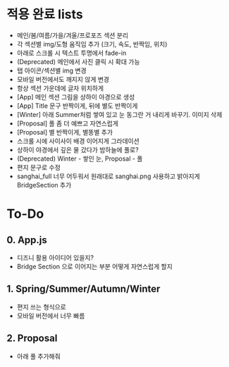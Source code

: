 # 적용 완료 lists
- 메인/봄/여름/가을/겨울/프로포즈 섹션 분리
- 각 섹션별 img/도형 움직임 추가 (크기, 속도, 반짝임, 위치)
- 아래로 스크롤 시 텍스트 투명에서 fade-in
- (Deprecated) 메인에서 사진 클릭 시 확대 가능
- 탭 아이콘/섹션별 img 변경
- 모바일 버전에서도 깨지지 않게 변경
- 항상 섹션 가운데에 글자 위치하게
- [App] 메인 섹션 그림을 상하이 야경으로 생성
- [App] Title 문구 반짝이게, 뒤에 별도 반짝이게
- [Winter] 아래 Summer처럼 쌓여 있고 눈 동그란 거 내리게 바꾸기. 이미지 삭제
- [Proposal] 풀 좀 더 예쁘고 자연스럽게
- [Proposal] 별 반짝이게, 별똥별 추가
- 스크롤 시에 사이사이 배경 이어지게 그라데이션
- 상하이 야경에서 깊은 물 갔다가 밤하늘에 풀로?
- (Deprecated) Winter - 쌓인 눈, Proposal - 풀
- 편지 문구로 수정
- sanghai_full 너무 어두워서 원래대로 sanghai.png 사용하고 밝아지게 BridgeSection 추가

# To-Do
## 0. App.js
- 디즈니 활용 아이디어 있을지? 
- Bridge Section 으로 이어지는 부분 어떻게 자연스럽게 할지

## 1. Spring/Summer/Autumn/Winter
- 편지 쓰는 형식으로
- 모바일 버전에서 너무 빠름

## 2. Proposal
- 아래 풀 추가해줘